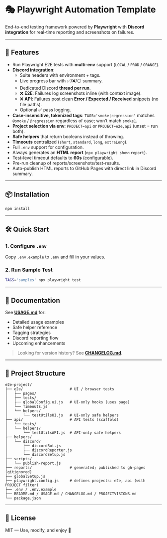 # 🎭 Playwright Automation Template

End-to-end testing framework powered by **Playwright** with **Discord integration** for real-time reporting and screenshots on failures.

---

## 🚀 Features

- Run Playwright E2E tests with **multi-env** support (`LOCAL` / `PROD` / `ORANGE`).
- **Discord integration**:
  - Suite headers with environment + tags.
  - Live progress bar with ✅/❌/⚪ summary.
  - Dedicated Discord **thread per run**.
  - ❌ **E2E**: Failures log screenshots inline (with context image).
  - ❌ **API**: Failures post clean **Error / Expected / Received** snippets (no file paths).
  - Optional ✅ pass logging.
- **Case-insensitive, tokenized tags**: `TAGS='smoke|regression'` matches `@smoke` / `@regression` regardless of case; won’t match `smoke1`.
- **Project selection via env**: `PROJECT=api` or `PROJECT=e2e,api` (unset = run both).
- **Safe helpers** that return booleans instead of throwing.
- **Timeouts** centralized (`short`, `standard`, `long`, `extraLong`).
- Full `.env` support for configuration.
- Always generates an **HTML report** (`npx playwright show-report`).
- Test-level timeout defaults to **60s** (configurable).
- Pre-run cleanup of reports/screenshots/test-results.
- Auto-publish HTML reports to GitHub Pages with direct link in Discord summary.

---

## 📦 Installation

```bash
npm install
```

---

## 🛠 Quick Start

### 1. Configure `.env`
Copy `.env.example` to `.env` and fill in your values.


### 2. Run Sample Test

```bash
TAGS='samples' npx playwright test
```
---

## 📘 Documentation

See **[USAGE.md](./USAGE.md)** for:

- Detailed usage examples
- Safe helper reference
- Tagging strategies
- Discord reporting flow
- Upcoming enhancements

> Looking for version history? See **[CHANGELOG.md](./CHANGELOG.md)**.

---

## 🧩 Project Structure

```
e2e-project/
├── e2e/                     # UI / browser tests
│   ├── pages/
│   ├── tests/
│   ├── globalConfig.ui.js   # UI-only hooks (uses page)
│   └── Timeouts.js
│   └── helpers/
│       └── testUtilsUI.js   # UI-only safe helpers
├── api/                     # API tests (scaffold)
│   └── tests/
│   └── helpers/
│       └── testUtilsAPI.js  # API-only safe helpers
├── helpers/
│   └── discord/
│       ├── discordBot.js
│       ├── discordReporter.js
│       └── discordSetup.js
├── scripts/
│   └── publish-report.js
├── reports/                 # generated; published to gh-pages (gitignored)
├── globalSetup.js
├── playwright.config.js     # defines projects: e2e, api (with PROJECT filter)
├── .env / .env.example
├── README.md / USAGE.md / CHANGELOG.md / PROJECTVISIONS.md
└── package.json
```

---

## 📄 License

MIT — Use, modify, and enjoy 🚀
